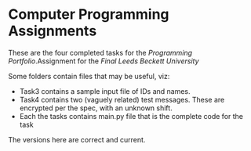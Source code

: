 # Computer Programming Assignments

These are the four completed tasks for the *Programming Portfolio*.Assignment for the *Final Leeds Beckett University* 

Some folders contain files that may be useful, viz:
* Task3 contains a sample input file of IDs and names.
* Task4 contains two (vaguely related) test messages. These are encrypted per the spec, with an unknown shift.
* Each the tasks contains main.py file that is the complete code for the task

The versions here are correct and current.
